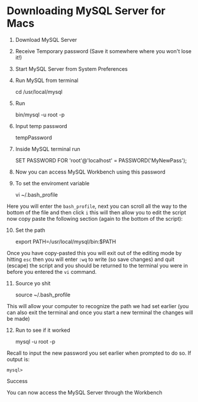 # Downloading MySQL Server for Macs

1. Download MySQL Server
2. Receive Temporary password (Save it somewhere where you won't lose it!)
3. Start MySQL Server from System Preferences
4. Run MySQL from terminal 
	
	cd /usr/local/mysql
	

5. Run 

	bin/mysql -u root -p

6. Input temp password

	tempPassword

7. Inside MySQL terminal run

	SET PASSWORD FOR 'root'@'localhost' = PASSWORD('MyNewPass');

8. Now you can access MySQL Workbench using this password 

9. To set the enviroment variable 

	vi ~/.bash_profile

Here you will enter the `bash_profile`, next you can scroll all the way to the bottom of the file and then click `i` this will then allow you to edit the script now copy paste the following section (again to the bottom of the script):

10. Set the path

	export PATH=/usr/local/mysql/bin:$PATH 

Once you have copy-pasted this you will exit out of the editing mode by hitting `esc` then you will enter `:wq` to write (so save changes) and quit (escape) the script and you should be returned to the terminal you were in before you entered the `vi` command. 

11. Source yo shit 

	source ~/.bash_profile

This will allow your computer to recognize the path we had set earlier (you can also exit the terminal and once you start a new terminal the changes will be made)

12. Run to see if it worked

	mysql -u root -p 

Recall to input the new password you set earlier when prompted to do so. 
If output is:

	mysql>

Success

You can now access the MySQL Server through the Workbench
